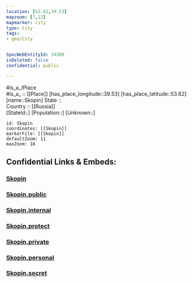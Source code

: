 ```yaml
---
location: [53.82,39.53] 
mapzoom: [7,12] 
mapmarker: city 
type: City
tags:
- geo/City


SpocWebEntityId: 34309
isDeleted: false
confidential: public

---
```

#is_a_/Place  
#is_a_ :: [[Place]] 
[has_place_longitude::39.53] 
[has_place_latitude::53.82] 
[name::Skopin] 
State ::  
Country :: [[Russia]]  
[StateId::] 
[Population::] 
[Unknown::] 


```leaflet
id: Skopin
coordinates: [[Skopin]] 
markerFile: [[Skopin]] 
defaultZoom: 11 
maxZoom: 18
```


## Confidential Links & Embeds: 

### [Skopin](/_Standards/Earth/Continent/Europe/Europe~East/Russia/Russia~Central/Ryazan_Oblast/City/Skopin.md) 

### [Skopin.public](/_public/Earth/Continent/Europe/Europe~East/Russia/Russia~Central/Ryazan_Oblast/City/Skopin.public.md) 

### [Skopin.internal](/_internal/Earth/Continent/Europe/Europe~East/Russia/Russia~Central/Ryazan_Oblast/City/Skopin.internal.md) 

### [Skopin.protect](/_protect/Earth/Continent/Europe/Europe~East/Russia/Russia~Central/Ryazan_Oblast/City/Skopin.protect.md) 

### [Skopin.private](/_private/Earth/Continent/Europe/Europe~East/Russia/Russia~Central/Ryazan_Oblast/City/Skopin.private.md) 

### [Skopin.personal](/_personal/Earth/Continent/Europe/Europe~East/Russia/Russia~Central/Ryazan_Oblast/City/Skopin.personal.md) 

### [Skopin.secret](/_secret/Earth/Continent/Europe/Europe~East/Russia/Russia~Central/Ryazan_Oblast/City/Skopin.secret.md)

